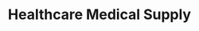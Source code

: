 ---
title: "Healthcare Medical Supply"
url: /portland/healthcare-medical-supply/
shop: Sanitätshaus
---